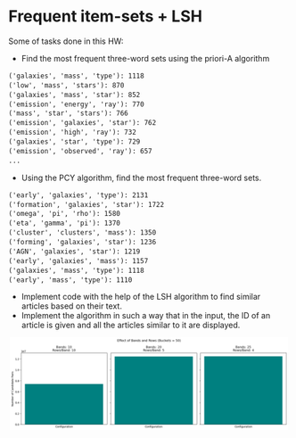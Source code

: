 #  Frequent item-sets + LSH
Some of tasks done in this HW:
- Find the most frequent three-word sets using the priori-A algorithm
```markdown
('galaxies', 'mass', 'type'): 1118
('low', 'mass', 'stars'): 870
('galaxies', 'mass', 'star'): 852
('emission', 'energy', 'ray'): 770
('mass', 'star', 'stars'): 766
('emission', 'galaxies', 'star'): 762
('emission', 'high', 'ray'): 732
('galaxies', 'star', 'type'): 729
('emission', 'observed', 'ray'): 657
...
```
- Using the PCY algorithm, find the most frequent three-word sets.
```markdown
('early', 'galaxies', 'type'): 2131
('formation', 'galaxies', 'star'): 1722
('omega', 'pi', 'rho'): 1580
('eta', 'gamma', 'pi'): 1370
('cluster', 'clusters', 'mass'): 1350
('forming', 'galaxies', 'star'): 1236
('AGN', 'galaxies', 'star'): 1219
('early', 'galaxies', 'mass'): 1157
('galaxies', 'mass', 'type'): 1118
('early', 'mass', 'type'): 1110
```
- Implement code with the help of the LSH algorithm to find similar articles based on their text. 
- Implement the algorithm in such a way that in the input, the ID of an article is given and all the articles similar to it are displayed.
<div style="text-align: center;">
    <img src="1.png" alt="Alt Text" width="500">
</div>
